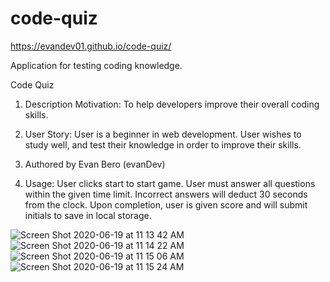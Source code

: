 # code-quiz

https://evandev01.github.io/code-quiz/

Application for testing coding knowledge.

Code Quiz

1. Description Motivation: To help developers improve their overall coding skills.

2. User Story: User is a beginner in web development. User wishes to study well, and test their knowledge in order to improve their skills.

3. Authored by Evan Bero (evanDev)

4. Usage: User clicks start to start game. User must answer all questions within the given time limit. Incorrect answers will deduct 30 seconds from the clock. Upon completion, user is given score and will submit initials to save in local storage.

![Screen Shot 2020-06-19 at 11 13 42 AM](https://user-images.githubusercontent.com/63209633/85148704-72064d00-b21e-11ea-9adf-58e51bc670a1.png)
![Screen Shot 2020-06-19 at 11 14 22 AM](https://user-images.githubusercontent.com/63209633/85148727-76cb0100-b21e-11ea-8014-9112f2dfe275.png)
![Screen Shot 2020-06-19 at 11 15 06 AM](https://user-images.githubusercontent.com/63209633/85148742-7c284b80-b21e-11ea-9531-931e7941ffe0.png)
![Screen Shot 2020-06-19 at 11 15 24 AM](https://user-images.githubusercontent.com/63209633/85148755-7fbbd280-b21e-11ea-8289-99c63c154a6a.png)


